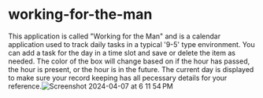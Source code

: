# working-for-the-man
This application is called "Working for the Man" and is a calendar application used to track daily tasks in a typical '9-5' type environment. You can add a task for the day in a time slot and save or delete the item as needed. The color of the box will change based on if the hour has passed, the hour is present, or the hour is in the future. The current day is displayed to make sure your record keeping has all pecessary details for your reference.![Screenshot 2024-04-07 at 6 11 54 PM](https://github.com/steviesummers/working-for-the-man/assets/145593965/003b0335-fdf3-44cb-a90f-fcd78c0612de)
